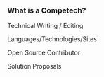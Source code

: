 ### What is a Competech?

Technical Writing / Editing

Languages/Technologies/Sites

Open Source Contributor

Solution Proposals
